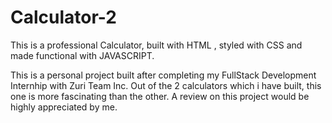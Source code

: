 # Calculator-2
This is a professional Calculator, built with HTML , styled with CSS and made functional with JAVASCRIPT.

This is a personal project built after completing my FullStack Development Internhip with Zuri Team Inc. Out of the 2 calculators which i have built, this one is more fascinating than the other.
A review on this project would be highly appreciated by me.
